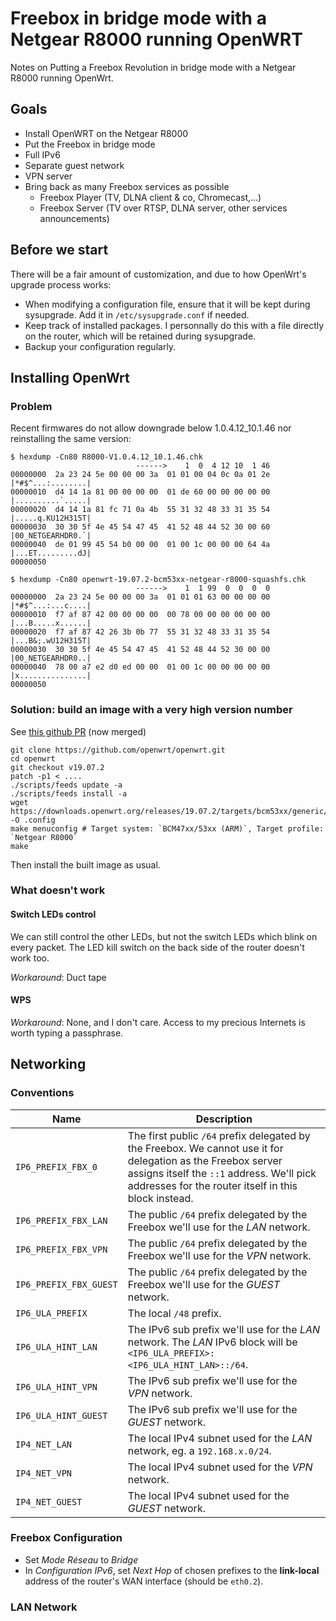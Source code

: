 # Freebox in bridge mode with a Netgear R8000 running OpenWRT
Notes on Putting a Freebox Revolution in bridge mode with a Netgear R8000 running OpenWrt.

## Goals
* Install OpenWRT on the Netgear R8000
* Put the Freebox in bridge mode
* Full IPv6
* Separate guest network
* VPN server
* Bring back as many Freebox services as possible
    * Freebox Player (TV, DLNA client & co, Chromecast,...)
    * Freebox Server (TV over RTSP, DLNA server, other services announcements)

## Before we start
There will be a fair amount of customization, and due to how OpenWrt's upgrade process works:

* When modifying a configuration file, ensure that it will be kept during sysupgrade. Add it in `/etc/sysupgrade.conf` if needed.
* Keep track of installed packages. I personnally do this with a file directly on the router, which will be retained during sysupgrade.
* Backup your configuration regularly.

## Installing OpenWrt
### Problem
Recent firmwares do not allow downgrade below 1.0.4.12_10.1.46 nor
reinstalling the same version:

```
$ hexdump -Cn80 R8000-V1.0.4.12_10.1.46.chk
                            ------>    1  0  4 12 10  1 46
00000000  2a 23 24 5e 00 00 00 3a  01 01 00 04 0c 0a 01 2e  |*#$^...:........|
00000010  d4 14 1a 81 00 00 00 00  01 de 60 00 00 00 00 00  |..........`.....|
00000020  d4 14 1a 81 fc 71 0a 4b  55 31 32 48 33 31 35 54  |.....q.KU12H315T|
00000030  30 30 5f 4e 45 54 47 45  41 52 48 44 52 30 00 60  |00_NETGEARHDR0.`|
00000040  de 01 99 45 54 b0 00 00  01 00 1c 00 00 00 64 4a  |...ET.........dJ|
00000050
```

```
$ hexdump -Cn80 openwrt-19.07.2-bcm53xx-netgear-r8000-squashfs.chk
                            ------>    1  1 99  0  0  0  0
00000000  2a 23 24 5e 00 00 00 3a  01 01 01 63 00 00 00 00  |*#$^...:...c....|
00000010  f7 af 87 42 00 00 00 00  00 78 00 00 00 00 00 00  |...B.....x......|
00000020  f7 af 87 42 26 3b 0b 77  55 31 32 48 33 31 35 54  |...B&;.wU12H315T|
00000030  30 30 5f 4e 45 54 47 45  41 52 48 44 52 30 00 00  |00_NETGEARHDR0..|
00000040  78 00 a7 e2 d0 ed 00 00  01 00 1c 00 00 00 00 00  |x...............|
00000050
```

### Solution: build an image with a very high version number
See [this github PR](https://github.com/openwrt/openwrt/pull/1857) (now merged)
```
git clone https://github.com/openwrt/openwrt.git
cd openwrt
git checkout v19.07.2
patch -p1 < ....
./scripts/feeds update -a
./scripts/feeds install -a
wget  https://downloads.openwrt.org/releases/19.07.2/targets/bcm53xx/generic/config.buildinfo -O .config
make menuconfig # Target system: `BCM47xx/53xx (ARM)`, Target profile: `Netgear R8000`
make
```
Then install the built image as usual.

### What doesn't work
#### Switch LEDs control
We can still control the other LEDs, but not the switch LEDs which blink on every packet. The LED kill switch on the
back side of the router doesn't work too.

*Workaround*: Duct tape
#### WPS
*Workaround*: None, and I don't care. Access to my precious Internets is worth typing a passphrase.


## Networking
### Conventions
| Name                   | Description                                                                         |
|------------------------|-------------------------------------------------------------------------------------|
| `IP6_PREFIX_FBX_0`     | The first public `/64` prefix delegated by the Freebox. We cannot use it for delegation as the Freebox server assigns itself the `::1` address. We'll pick addresses for the router itself in this block instead. |
| `IP6_PREFIX_FBX_LAN`   | The public `/64` prefix delegated by the Freebox we'll use for the *LAN* network.   |
| `IP6_PREFIX_FBX_VPN`   | The public `/64` prefix delegated by the Freebox we'll use for the *VPN* network.   |
| `IP6_PREFIX_FBX_GUEST` | The public `/64` prefix delegated by the Freebox we'll use for the *GUEST* network. |
| `IP6_ULA_PREFIX`       | The local `/48` prefix.                                                             |
| `IP6_ULA_HINT_LAN`     | The IPv6 sub prefix we'll use for the *LAN* network. The *LAN* IPv6 block will be `<IP6_ULA_PREFIX>:<IP6_ULA_HINT_LAN>::/64`.|
| `IP6_ULA_HINT_VPN`     | The IPv6 sub prefix we'll use for the *VPN* network.                                |
| `IP6_ULA_HINT_GUEST`   | The IPv6 sub prefix we'll use for the *GUEST* network.                              |
| `IP4_NET_LAN`          | The local IPv4 subnet used for the *LAN* network, eg. a `192.168.x.0/24`.           |
| `IP4_NET_VPN`          | The local IPv4 subnet used for the *VPN* network.                                   |
| `IP4_NET_GUEST`        | The local IPv4 subnet used for the *GUEST* network.                                 |

### Freebox Configuration
* Set *Mode Réseau* to *Bridge*
* In *Configuration IPv6*, set *Next Hop* of chosen prefixes to the **link-local** address of the router's WAN interface
  (should be `eth0.2`).

### LAN Network







